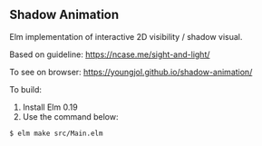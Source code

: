 ## Shadow Animation

Elm implementation of interactive 2D visibility / shadow visual.

Based on guideline: https://ncase.me/sight-and-light/ 

To see on browser: https://youngjol.github.io/shadow-animation/ 

To build: 
1. Install Elm 0.19
2. Use the command below: 
```
$ elm make src/Main.elm
```
